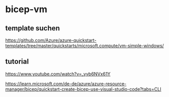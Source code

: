 # bicep-vm

## template suchen
https://github.com/Azure/azure-quickstart-templates/tree/master/quickstarts/microsoft.compute/vm-simple-windows/

## tutorial
https://www.youtube.com/watch?v=_yvb6NVx61Y

https://learn.microsoft.com/de-de/azure/azure-resource-manager/bicep/quickstart-create-bicep-use-visual-studio-code?tabs=CLI
